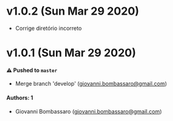 # v1.0.2 (Sun Mar 29 2020)
- Corrige diretório incorreto

# v1.0.1 (Sun Mar 29 2020)

#### ⚠️  Pushed to `master`

- Merge branch 'develop' (giovanni.bombassaro@gmail.com)

#### Authors: 1

- Giovanni Bombassaro (giovanni.bombassaro@gmail.com)